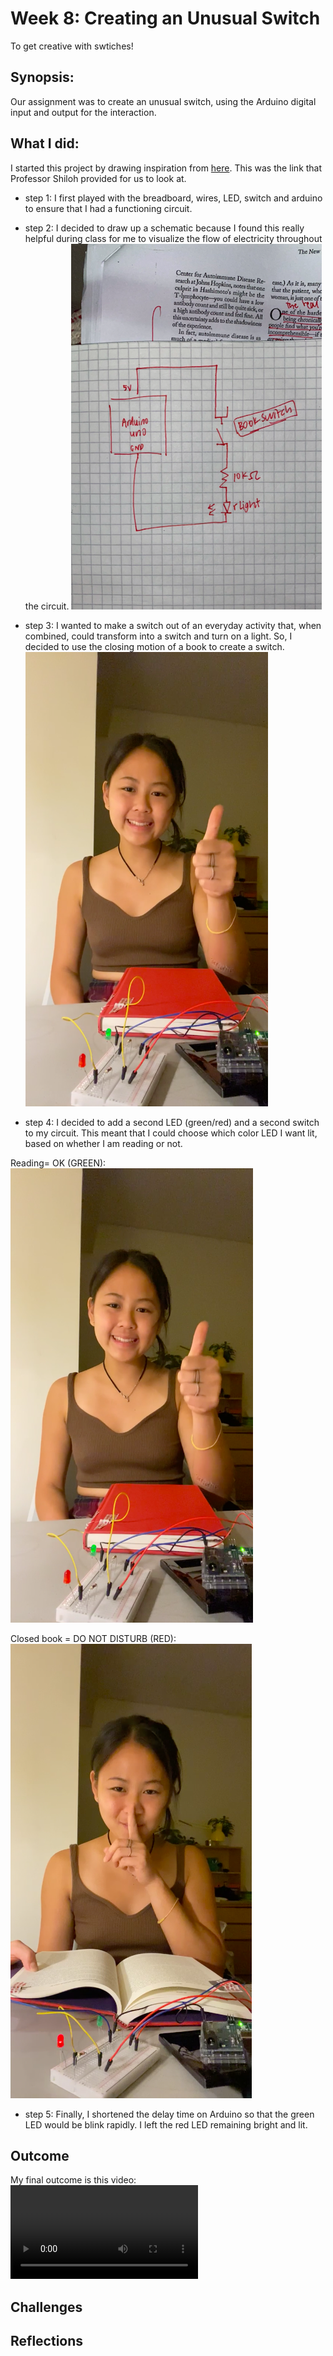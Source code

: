 # Week 8: Creating an Unusual Switch
To get creative with swtiches!

## Synopsis:
Our assignment was to create an unusual switch, using the Arduino digital input and output for the interaction. 

## What I did:
I started this project by drawing inspiration from [here](https://itp.nyu.edu/physcomp/labs/switches/#Get_Creative_With_Switches). 
This was the link that Professor Shiloh provided for us to look at. 

- step 1: 
I first played with the breadboard, wires, LED, switch and arduino to ensure that I had a functioning circuit.

- step 2: 
I decided to draw up a schematic because I found this really helpful during class for me to visualize the flow of electricity throughout the circuit.
![](TAN_UnusualSwitch1.png)

- step 3:
I wanted to make a switch out of an everyday activity that, when combined, could transform into a switch and turn on a light. 
So, I decided to use the closing motion of a book to create a switch.
![](TAN_UnusualSwitch2.png)

- step 4:
I decided to add a second LED (green/red) and a second switch to my circuit. This meant that I could choose which color LED I want lit, based on whether I am reading or not. 

Reading= OK (GREEN):
![](TAN_UnusualSwitch3.png)

Closed book = DO NOT DISTURB (RED):
![](TAN_UnusualSwitch4.png)

- step 5:
Finally, I shortened the delay time on Arduino so that the green LED would be blink rapidly. I left the red LED remaining bright and lit. 

## Outcome
My final outcome is this video:
![](TAN_UnusualSwitchFinal.mp4)

## Challenges

## Reflections
